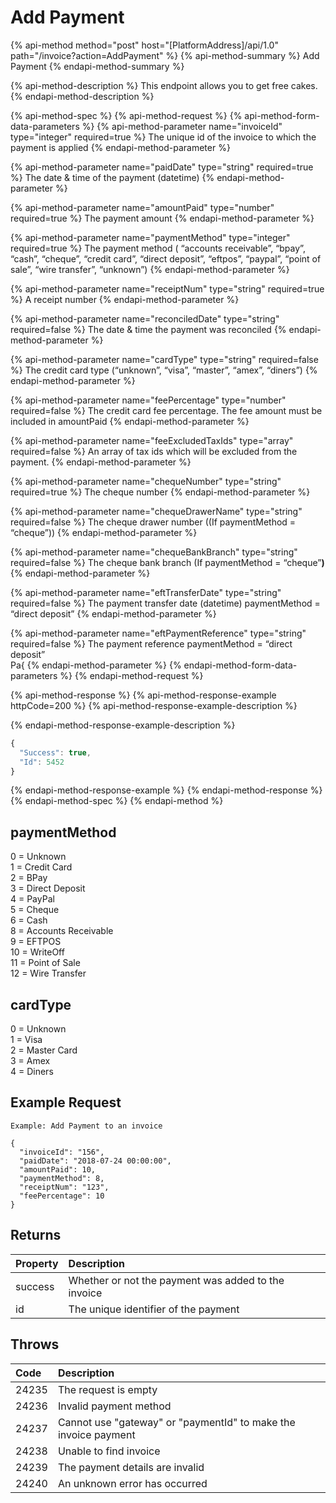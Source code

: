 # Add Payment

{% api-method method="post" host="\[PlatformAddress\]/api/1.0" path="/invoice?action=AddPayment" %}
{% api-method-summary %}
Add Payment
{% endapi-method-summary %}

{% api-method-description %}
This endpoint allows you to get free cakes.
{% endapi-method-description %}

{% api-method-spec %}
{% api-method-request %}
{% api-method-form-data-parameters %}
{% api-method-parameter name="invoiceId" type="integer" required=true %}
 The unique id of the invoice to which the payment is applied
{% endapi-method-parameter %}

{% api-method-parameter name="paidDate" type="string" required=true %}
 The date & time of the payment \(datetime\)
{% endapi-method-parameter %}

{% api-method-parameter name="amountPaid" type="number" required=true %}
 The payment amount
{% endapi-method-parameter %}

{% api-method-parameter name="paymentMethod" type="integer" required=true %}
 The payment method \( “accounts receivable”, “bpay”, “cash”, “cheque”, “credit card”, “direct deposit”, “eftpos”, “paypal”, “point of sale”, “wire transfer”, “unknown”\)
{% endapi-method-parameter %}

{% api-method-parameter name="receiptNum" type="string" required=true %}
 A receipt number
{% endapi-method-parameter %}

{% api-method-parameter name="reconciledDate" type="string" required=false %}
 The date & time the payment was reconciled
{% endapi-method-parameter %}

{% api-method-parameter name="cardType" type="string" required=false %}
 The credit card type \(“unknown”, “visa”, “master”, “amex”, “diners”\)
{% endapi-method-parameter %}

{% api-method-parameter name="feePercentage" type="number" required=false %}
 The credit card fee percentage. The fee amount must be included in amountPaid
{% endapi-method-parameter %}

{% api-method-parameter name="feeExcludedTaxIds" type="array" required=false %}
 An array of tax ids which will be excluded from the payment.
{% endapi-method-parameter %}

{% api-method-parameter name="chequeNumber" type="string" required=true %}
The cheque number
{% endapi-method-parameter %}

{% api-method-parameter name="chequeDrawerName" type="string" required=false %}
 The cheque drawer number \(\(If paymentMethod = “cheque”\)\)
{% endapi-method-parameter %}

{% api-method-parameter name="chequeBankBranch" type="string" required=false %}
 The cheque bank branch \(If paymentMethod = “cheque”**\)**
{% endapi-method-parameter %}

{% api-method-parameter name="eftTransferDate" type="string" required=false %}
The payment transfer date \(datetime\) paymentMethod = “direct deposit”
{% endapi-method-parameter %}

{% api-method-parameter name="eftPaymentReference" type="string" required=false %}
The payment reference paymentMethod = “direct deposit”  
Pa{
{% endapi-method-parameter %}
{% endapi-method-form-data-parameters %}
{% endapi-method-request %}

{% api-method-response %}
{% api-method-response-example httpCode=200 %}
{% api-method-response-example-description %}

{% endapi-method-response-example-description %}

```javascript
{
  "Success": true,
  "Id": 5452
}
```
{% endapi-method-response-example %}
{% endapi-method-response %}
{% endapi-method-spec %}
{% endapi-method %}

## paymentMethod
0 = Unknown   
1 = Credit Card   
2 = BPay   
3 = Direct Deposit   
4 = PayPal   
5 = Cheque   
6 = Cash   
8 = Accounts Receivable   
9 = EFTPOS   
10 = WriteOff   
11 = Point of Sale   
12 = Wire Transfer

## cardType
0 = Unknown  
1 = Visa  
2 = Master Card  
3 = Amex  
4 = Diners

## Example Request

```text
Example: Add Payment to an invoice
```

```text
{
  "invoiceId": "156",
  "paidDate": "2018-07-24 00:00:00",
  "amountPaid": 10,
  "paymentMethod": 8,
  "receiptNum": "123",
  "feePercentage": 10
}
```

## Returns

| Property | Description |
| :--- | :--- |
| success | Whether or not the payment was added to the invoice |
| id | The unique identifier of the payment |

## Throws

| Code | Description |
| :--- | :--- |
| 24235 | The request is empty |
| 24236 | Invalid payment method |
| 24237 | Cannot use "gateway" or "paymentId" to make the invoice payment |
| 24238 | Unable to find invoice |
| 24239 | The payment details are invalid |
| 24240 | An unknown error has occurred |